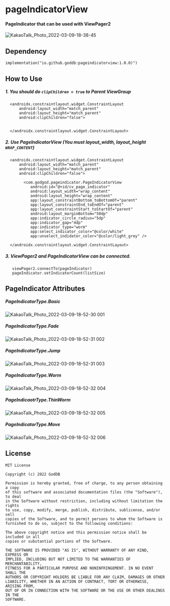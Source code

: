 # pageIndicatorView

#### PageIndicator that can be used with ViewPager2
![KakaoTalk_Photo_2022-03-09-18-38-45](https://user-images.githubusercontent.com/47018460/157414714-713b82d9-582a-45d4-9263-333e003eaa6a.gif)


## Dependency 

```
implementation("io.github.goddb:pageindicatorview:1.0.0)")
```

## How to Use

##### 1. You should do `clipChildren = true` to Parent ViewGroup

``` 
  <androidx.constraintlayout.widget.ConstraintLayout 
      android:layout_width="match_parent"
      android:layout_height="match_parent"
      android:clipChildren="false">
    
    
  </androidx.constraintlayout.widget.ConstraintLayout>    
```     

##### 2. Use PageIndicatorView (You must layout_width, layout_height `WRAP_CONTENT`)

``` 
  <androidx.constraintlayout.widget.ConstraintLayout 
      android:layout_width="match_parent"
      android:layout_height="match_parent"
      android:clipChildren="false">
    
        <com.godgod.pageindicator.PageIndicatorView
           android:id="@+id/cv_page_indicator"
           android:layout_width="wrap_content"
           android:layout_height="wrap_content"
           app:layout_constraintBottom_toBottomOf="parent"
           app:layout_constraintEnd_toEndOf="parent"
           app:layout_constraintStart_toStartOf="parent"
           android:layout_marginBottom="50dp"
           app:indicator_circle_radius="5dp"
           app:indicator_gap="4dp"
           app:indicator_type="worm"
           app:select_indicator_color="@color/white"
           app:unselect_indidator_color="@color/light_grey" />
    
  </androidx.constraintlayout.widget.ConstraintLayout>  

```

##### 3. ViewPager2 and PageIndicatorView can be connected. 

```
   viewPager2.connectTo(pageIndicator)
   pageIndicator.setIndicatorCount(listSize)

```

## PageIndicator Attributes 

##### PageIndicatorType.Basic

![KakaoTalk_Photo_2022-03-09-18-52-30 001](https://user-images.githubusercontent.com/47018460/157417236-31454aa2-ca17-45b5-9057-c18b32c5333f.gif)

##### PageIndicatorType.Fade

![KakaoTalk_Photo_2022-03-09-18-52-31 002](https://user-images.githubusercontent.com/47018460/157417528-4acbdff6-4b81-4314-875d-004e30db1dfa.gif)

##### PageIndicatorType.Jump

![KakaoTalk_Photo_2022-03-09-18-52-31 003](https://user-images.githubusercontent.com/47018460/157417611-00836230-4685-47a5-8b9a-f26b00ec9cb0.gif)

##### PageIndicatorType.Worm

![KakaoTalk_Photo_2022-03-09-18-52-32 004](https://user-images.githubusercontent.com/47018460/157417682-bc74a0d3-62e9-4699-a760-2435cae3c42f.gif)

##### PageIndicaotrType.ThinWorm

![KakaoTalk_Photo_2022-03-09-18-52-32 005](https://user-images.githubusercontent.com/47018460/157417828-5e5198f9-caf3-4c1b-99ba-cffa783a3edc.gif)

##### PageIndicatorType.Move

![KakaoTalk_Photo_2022-03-09-18-52-32 006](https://user-images.githubusercontent.com/47018460/157417910-0a652cb7-636e-495f-8688-39a74e7b6910.gif)


## License

```
MIT License

Copyright (c) 2022 GodDB

Permission is hereby granted, free of charge, to any person obtaining a copy
of this software and associated documentation files (the "Software"), to deal
in the Software without restriction, including without limitation the rights
to use, copy, modify, merge, publish, distribute, sublicense, and/or sell
copies of the Software, and to permit persons to whom the Software is
furnished to do so, subject to the following conditions:

The above copyright notice and this permission notice shall be included in all
copies or substantial portions of the Software.

THE SOFTWARE IS PROVIDED "AS IS", WITHOUT WARRANTY OF ANY KIND, EXPRESS OR
IMPLIED, INCLUDING BUT NOT LIMITED TO THE WARRANTIES OF MERCHANTABILITY,
FITNESS FOR A PARTICULAR PURPOSE AND NONINFRINGEMENT. IN NO EVENT SHALL THE
AUTHORS OR COPYRIGHT HOLDERS BE LIABLE FOR ANY CLAIM, DAMAGES OR OTHER
LIABILITY, WHETHER IN AN ACTION OF CONTRACT, TORT OR OTHERWISE, ARISING FROM,
OUT OF OR IN CONNECTION WITH THE SOFTWARE OR THE USE OR OTHER DEALINGS IN THE
SOFTWARE.

```

